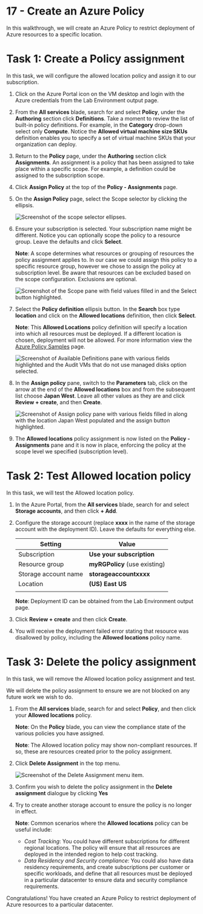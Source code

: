 # 17 - Create an Azure Policy

In this walkthrough, we will create an Azure Policy to restrict deployment of Azure resources to a specific location.

# Task 1: Create a Policy assignment

In this task, we will configure the allowed location policy and assign it to our subscription. 

1. Click on the Azure Portal icon on the VM desktop and login with the Azure credentials from the Lab Environment output page.

2. From the **All services** blade, search for and select **Policy**, under the **Authoring** section click **Definitions**.  Take a moment to review the list of built-in policy definitions. For example, in the **Category** drop-down select only **Compute**. Notice the **Allowed virtual machine size SKUs** definition enables you to specify a set of virtual machine SKUs that your organization can deploy.

3. Return to the **Policy** page, under the **Authoring** section click **Assignments**. An assignment is a policy that has been assigned to take place within a specific scope. For example, a definition could be assigned to the subscription scope. 

4. Click **Assign Policy** at the top of the **Policy - Assignments** page.

5. On the **Assign Policy** page, select the Scope selector by clicking the ellipsis.

    ![Screenshot of the scope selector ellipses.](../images/1401.png)

6. Ensure your subscription is selected. Your subscription name might be different. Notice you can optionally scope the policy to a resource group. Leave the defaults and click **Select**. 

    **Note**: A scope determines what resources or grouping of resources the policy assignment applies to. In our case we could assign this policy to a specific resource group, however we chose to assign the policy at subscription level. Be aware that resources can be excluded based on the scope configuration. Exclusions are optional.

    ![Screenshot of the Scope pane with field values filled in and the Select button highlighted. ](../images/1402.png)

7. Select the **Policy definition** ellipsis button. In the **Search** box type **location** and click on the **Allowed locations** definition, then click **Select**.

    **Note**: This **Allowed Locations** policy definition will specify a location into which all resources must be deployed. If a different location is chosen, deployment will not be allowed. For more information view the [Azure Policy Samples](https://docs.microsoft.com/en-us/azure/governance/policy/samples/index) page.

   ![Screenshot of Available Definitions pane with various fields highlighted and the Audit VMs that do not use managed disks option selected.](../images/1403.png)

8.  In the **Assign policy** pane, switch to the **Parameters** tab, click on the arrow at the end of the **Allowed locations** box and from the subsequent list choose **Japan West**. Leave all other values as they are and click **Review + create**, and then **Create**.

    ![Screenshot of Assign policy pane with various fields filled in along with the location Japan West populated and the assign button highlighted.](../images/1404.png)

9. The **Allowed locations** policy assignment is now listed on the **Policy - Assignments** pane and it is now in place, enforcing the policy at the scope level we specified (subscription level).

# Task 2: Test Allowed location policy

In this task, we will test the Allowed location policy. 

1. In the Azure Portal, from the **All services** blade, search for and select **Storage accounts**, and then click **+ Add**.

2. Configure the storage account (replace **xxxx** in the name of the storage account with the deployment ID). Leave the defaults for everything else. 

    | Setting | Value | 
    | --- | --- |
    | Subscription | **Use your subscription** |
    | Resource group | **myRGPolicy** (use existing) |
    | Storage account name | **storageaccountxxxx** |
    | Location | **(US) East US** |
    | | |

    **Note**: Deployment ID can be obtained from the Lab Environment output page.

3. Click **Review + create** and then click **Create**. 

4. You will receive the deployment failed error stating that resource was disallowed by policy, including the **Allowed locations** policy name.

# Task 3: Delete the policy assignment

In this task, we will remove the Allowed location policy assignment and test. 

We will delete the policy assignment to ensure we are not blocked on any future work we wish to do.

1. From the **All services** blade, search for and select **Policy**, and then click your **Allowed locations** policy.

    **Note**: On the **Policy** blade, you can view the compliance state of the various policies you have assigned.

    **Note**: The Allowed location policy may show non-compliant resources. If so, these are resources created prior to the policy assignment.

2. Click **Delete Assignment** in the top menu.

   ![Screenshot of the Delete Assignment menu item.](../images/1407.png)

3. Confirm you wish to delete the policy assignment in the **Delete assignment** dialogue by clicking **Yes**

4. Try to create another storage account to ensure the policy is no longer in effect.

    **Note**: Common scenarios where the **Allowed locations** policy can be useful include: 
    - *Cost Tracking*: You could have different subscriptions for different regional locations. The policy will ensure that all resources are deployed in the intended region to help cost tracking. 
    - *Data Residency and Security compliance*: You could also have data residency requirements, and create subscriptions per customer or specific workloads, and define that all resources must be deployed in a particular datacenter to ensure data and security compliance requirements.

Congratulations! You have created an Azure Policy to restrict deployment of Azure resources to a particular datacenter.


